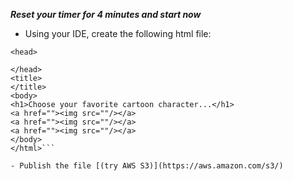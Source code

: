**_Reset your timer for 4 minutes and start now_**

- Using your IDE, create the following html file:

```<html>
<head>

</head>
<title>
</title>
<body>
<h1>Choose your favorite cartoon character...</h1>
<a href=""><img src=""/></a>
<a href=""><img src=""/></a>
<a href=""><img src=""/></a>
</body>
</html>```

- Publish the file [(try AWS S3)](https://aws.amazon.com/s3/)
